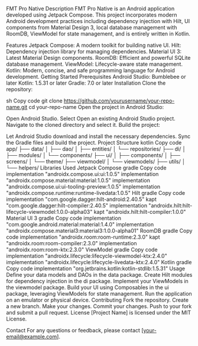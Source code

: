 FMT Pro Native
Description
FMT Pro Native is an Android application developed using Jetpack Compose. This project incorporates modern Android development practices including dependency injection with Hilt, UI components from Material Design 3, local database management with RoomDB, ViewModel for state management, and is entirely written in Kotlin.

Features
Jetpack Compose: A modern toolkit for building native UI.
Hilt: Dependency injection library for managing dependencies.
Material UI 3: Latest Material Design components.
RoomDB: Efficient and powerful SQLite database management.
ViewModel: Lifecycle-aware state management.
Kotlin: Modern, concise, and safe programming language for Android development.
Getting Started
Prerequisites
Android Studio: Bumblebee or later
Kotlin: 1.5.31 or later
Gradle: 7.0 or later
Installation
Clone the repository:

sh
Copy code
git clone https://github.com/yourusername/your-repo-name.git
cd your-repo-name
Open the project in Android Studio:

Open Android Studio.
Select Open an existing Android Studio project.
Navigate to the cloned directory and select it.
Build the project:

Let Android Studio download and install the necessary dependencies.
Sync the Gradle files and build the project.
Project Structure
kotlin
Copy code
app/
├── data/
│   ├── dao/
│   ├── entities/
│   └── repositories/
├── di/
│   ├── modules/
│   └── components/
├── ui/
│   ├── components/
│   ├── screens/
│   └── theme/
├── viewmodel/
│   └── viewmodels/
├── utils/
│   └── helpers/
Libraries Used
Jetpack Compose
gradle
Copy code
implementation "androidx.compose.ui:ui:1.0.5"
implementation "androidx.compose.material:material:1.0.5"
implementation "androidx.compose.ui:ui-tooling-preview:1.0.5"
implementation "androidx.compose.runtime:runtime-livedata:1.0.5"
Hilt
gradle
Copy code
implementation "com.google.dagger:hilt-android:2.40.5"
kapt "com.google.dagger:hilt-compiler:2.40.5"
implementation "androidx.hilt:hilt-lifecycle-viewmodel:1.0.0-alpha03"
kapt "androidx.hilt:hilt-compiler:1.0.0"
Material UI 3
gradle
Copy code
implementation "com.google.android.material:material:1.4.0"
implementation "androidx.compose.material3:material3:1.0.0-alpha01"
RoomDB
gradle
Copy code
implementation "androidx.room:room-runtime:2.3.0"
kapt "androidx.room:room-compiler:2.3.0"
implementation "androidx.room:room-ktx:2.3.0"
ViewModel
gradle
Copy code
implementation "androidx.lifecycle:lifecycle-viewmodel-ktx:2.4.0"
implementation "androidx.lifecycle:lifecycle-livedata-ktx:2.4.0"
Kotlin
gradle
Copy code
implementation "org.jetbrains.kotlin:kotlin-stdlib:1.5.31"
Usage
Define your data models and DAOs in the data package.
Create Hilt modules for dependency injection in the di package.
Implement your ViewModels in the viewmodel package.
Build your UI using Composables in the ui package, leveraging ViewModels for state management.
Run the application on an emulator or physical device.
Contributing
Fork the repository.
Create a new branch.
Make your changes.
Commit your changes.
Push to your fork and submit a pull request.
License
[Project Name] is licensed under the MIT License.

Contact
For any questions or feedback, please contact [your-email@example.com].
